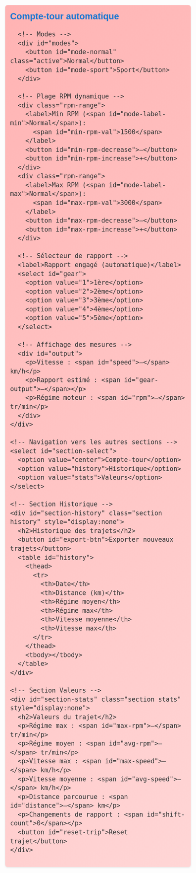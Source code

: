 <!DOCTYPE html>
<html lang="fr">
<head>
  <meta charset="UTF-8">
  <meta name="viewport" content="width=device-width, initial-scale=1.0">
  <title>Compte-tour automatique</title>
  <style>
    /* ====== CONFIGURATION ====== */
    :root {
      /* Tailles de police */
      --font-size-line: 1.5rem;
      --font-size-speed: 2rem;
      --font-size-gear: 1.8rem;
      --font-size-rpm: 2rem;
	  .
      /* Couleurs */
      --color-bg: #f4f7fa;
      --color-center: #ffffff;
      --color-left: #e3f2fd;
      --color-right: #e8f5e9;
      --color-primary: #1976d2;
      --color-secondary: #388e3c;
      --color-text: #333;
      /* Autres */
      --border-radius: 8px;
      --padding: 1rem;
      --gap: 1rem;
      --transition: 0.2s ease;
    }

    *, *::before, *::after { box-sizing: border-box; }

    body {
      margin: 0;
      font-family: Arial, sans-serif;
      background: var(--color-bg);
      color: var(--color-text);
      font-size: var(--font-size-line);
      line-height: 1.4;
    }

    /* Conteneur central */
    .container {
      max-width: 600px;
      margin: 0 auto;
      padding: var(--padding);
      display: flex;
      flex-direction: column;
      gap: var(--gap);
    }

    /* Sections */
    .section {
      border-radius: var(--border-radius);
      padding: var(--padding);
      box-shadow: 0 2px 5px rgba(0,0,0,0.1);
      transition: background var(--transition);
    }
    .center { background: linear-gradient(135deg, #FFB3B3, #FFD6D6); }
    .history { background: linear-gradient(135deg, var(--color-left), #d3eaffe0); }
    .stats   { background: linear-gradient(135deg, var(--color-right), #c8e6c9e0); }

    h2 {
      margin-top: 0;
      color: var(--color-primary);
      font-size: calc(var(--font-size-line) * 1.2);
    }

    /* Mode buttons */
    #modes {
      display: flex;
      gap: 0.5rem;
      margin-bottom: var(--gap);
    }
    #modes button {
      flex: 1;
      padding: 0.6rem;
      border: none;
      background: #fff;
      border-radius: var(--border-radius);
      cursor: pointer;
      transition: background var(--transition), box-shadow var(--transition);
    }
    #modes button.active {
      background: var(--color-primary);
      color: #fff;
      box-shadow: 0 0 5px rgba(0,0,0,0.2);
    }

    /* Contrôles de police */
    .font-controls {
      display: flex;
      gap: 0.5rem;
      flex-wrap: wrap;
      margin-bottom: var(--gap);
    }
    .font-controls button {
      padding: 0.4rem;
      border: none;
      background: var(--color-secondary);
      color: #fff;
      border-radius: var(--border-radius);
      cursor: pointer;
      transition: opacity var(--transition);
    }
    .font-controls button:active { opacity: 0.7; }

    /* RPM range */
    .rpm-range {
      display: flex;
      align-items: center;
      gap: 0.5rem;
      margin-bottom: var(--gap);
    }

    /* Labels, selects, buttons génériques */
    label, select, button {
      font-size: var(--font-size-line);
    }
    select, button {
      padding: 0.5rem;
      border-radius: var(--border-radius);
      border: 1px solid #ccc;
      background: #fff;
      cursor: pointer;
    }

    /* Table */
    table {
      width: 100%;
      border-collapse: collapse;
      margin-top: 0.5rem;
      font-size: var(--font-size-line);
    }
    th, td {
      border: 1px solid #ccc;
      padding: 0.4rem;
      text-align: center;
    }
    th { background: #bbdefb; }

    /* Sortie de valeurs */
    #output span#speed { font-size: var(--font-size-speed); }
    #gear-output       { font-size: var(--font-size-gear); }
    #rpm               { font-size: var(--font-size-rpm); }

    /* Responsive mobile */
    @media (max-width: 480px) {
      .rpm-range {
        flex-direction: column;
        align-items: flex-start;
      }
      #modes { flex-direction: column; }
    }
  </style>
</head>
<body>
  <div class="container">
    <!-- Section Compte‑tour -->
    <div id="section-center" class="section center">
      <h2>Compte‑tour automatique</h2>

      <!-- Modes -->
      <div id="modes">
        <button id="mode-normal" class="active">Normal</button>
        <button id="mode-sport">Sport</button>
      </div>

      <!-- Plage RPM dynamique -->
      <div class="rpm-range">
        <label>Min RPM (<span id="mode-label-min">Normal</span>): 
          <span id="min-rpm-val">1500</span>
        </label>
        <button id="min-rpm-decrease">–</button>
        <button id="min-rpm-increase">+</button>
      </div>
      <div class="rpm-range">
        <label>Max RPM (<span id="mode-label-max">Normal</span>): 
          <span id="max-rpm-val">3000</span>
        </label>
        <button id="max-rpm-decrease">–</button>
        <button id="max-rpm-increase">+</button>
      </div>

      <!-- Sélecteur de rapport -->
      <label>Rapport engagé (automatique)</label>
      <select id="gear">
        <option value="1">1ère</option>
        <option value="2">2ème</option>
        <option value="3">3ème</option>
        <option value="4">4ème</option>
        <option value="5">5ème</option>
      </select>

      <!-- Affichage des mesures -->
      <div id="output">
        <p>Vitesse : <span id="speed">–</span> km/h</p>
        <p>Rapport estimé : <span id="gear-output">–</span></p>
        <p>Régime moteur : <span id="rpm">–</span> tr/min</p>
      </div>
    </div>

    <!-- Navigation vers les autres sections -->
    <select id="section-select">
      <option value="center">Compte‑tour</option>
      <option value="history">Historique</option>
      <option value="stats">Valeurs</option>
    </select>

    <!-- Section Historique -->
    <div id="section-history" class="section history" style="display:none">
      <h2>Historique des trajets</h2>
      <button id="export-btn">Exporter nouveaux trajets</button>
      <table id="history">
        <thead>
          <tr>
            <th>Date</th>
            <th>Distance (km)</th>
            <th>Régime moyen</th>
            <th>Régime max</th>
            <th>Vitesse moyenne</th>
            <th>Vitesse max</th>
          </tr>
        </thead>
        <tbody></tbody>
      </table>
    </div>

    <!-- Section Valeurs -->
    <div id="section-stats" class="section stats" style="display:none">
      <h2>Valeurs du trajet</h2>
      <p>Régime max : <span id="max-rpm">–</span> tr/min</p>
      <p>Régime moyen : <span id="avg-rpm">–</span> tr/min</p>
      <p>Vitesse max : <span id="max-speed">–</span> km/h</p>
      <p>Vitesse moyenne : <span id="avg-speed">–</span> km/h</p>
      <p>Distance parcourue : <span id="distance">–</span> km</p>
      <p>Changements de rapport : <span id="shift-count">0</span></p>
      <button id="reset-trip">Reset trajet</button>
    </div>
  </div>

  <script>
    // -- VARIABLES / ÉTAT --
    const rpmRanges = { 
		normal:{min:1100,max:2200}, 
		sport:{min:1800,max:4000} 
	};
    let currentMode = 'normal';
    let lastSpeed=null, lastGear=null, shiftCount=0, cumulativeDistance=0;
    let speedData=[], rpmData=[], history=[] , lastExportIndex=0;

    // -- ELEMENTS DOM --
    const secs = {
      center: document.getElementById('section-center'),
      history: document.getElementById('section-history'),
      stats:   document.getElementById('section-stats')
    };
    const selectSec = document.getElementById('section-select');
    const btnNormal = document.getElementById('mode-normal');
    const btnSport  = document.getElementById('mode-sport');
    const lblMin    = document.getElementById('min-rpm-val');
    const lblMax    = document.getElementById('max-rpm-val');
    const lblMinMode= document.getElementById('mode-label-min');
    const lblMaxMode= document.getElementById('mode-label-max');
    const gearEl    = document.getElementById('gear');
    const speedEl   = document.getElementById('speed');
    const gearOut   = document.getElementById('gear-output');
    const rpmEl     = document.getElementById('rpm');
    const historyBody = document.querySelector('#history tbody');

    // -- RESPONSIVE SECTIONS --
    selectSec.onchange = () => {
      Object.values(secs).forEach(s=>s.style.display='none');
      secs[ selectSec.value ].style.display='block';
    };
    secs.center.style.display='block';

    // -- MODE & PLAGES RPM --
    function switchMode(mode){
      currentMode = mode;
      [btnNormal, btnSport].forEach(b=> b.classList.toggle('active', b.id==='mode-'+mode));
      const txt = mode[0].toUpperCase()+mode.slice(1);
      lblMinMode.textContent = txt;
      lblMaxMode.textContent = txt;
      lblMin.textContent = rpmRanges[mode].min;
      lblMax.textContent = rpmRanges[mode].max;
    }
    btnNormal.onclick = ()=>switchMode('normal');
    btnSport.onclick  = ()=>switchMode('sport');
    document.getElementById('min-rpm-increase').onclick = ()=>{ rpmRanges[currentMode].min+=100; switchMode(currentMode); };
    document.getElementById('min-rpm-decrease').onclick = ()=>{ rpmRanges[currentMode].min = Math.max(0,rpmRanges[currentMode].min-100); switchMode(currentMode); };
    document.getElementById('max-rpm-increase').onclick = ()=>{ rpmRanges[currentMode].max+=100; switchMode(currentMode); };
    document.getElementById('max-rpm-decrease').onclick = ()=>{ rpmRanges[currentMode].max = Math.max(rpmRanges[currentMode].min, rpmRanges[currentMode].max-100); switchMode(currentMode); };
    switchMode('normal');

    // -- CALCULS & AFFICHAGE --
    const v1000 = {1:7.45,2:13.45,3:18.97,4:24.35,5:30.55};

    function determineGear(speed){
      let best=1,score=1e9;
      for(let g=1;g<=5;g++){
        const rpm = speed*1000/v1000[g];
        if(rpm>=rpmRanges[currentMode].min && rpm<=rpmRanges[currentMode].max) return g;
        const s = Math.min(Math.abs(rpm-rpmRanges[currentMode].min),Math.abs(rpm-rpmRanges[currentMode].max));
        if(s<score){score=s;best=g;}
      }
      return best;
    }
    function calcRpm(speed,gear){ return Math.round(speed*1000/v1000[gear]); }
    function updateDisplay(speed){
      if(speed===null){ speedEl.textContent='–'; gearOut.textContent='–'; rpmEl.textContent='–'; return; }
      speedEl.textContent = speed.toFixed(1);
      cumulativeDistance += speed/3600;
      const gear = determineGear(speed);
      gearEl.value=gear; gearOut.textContent=`${gear}ᵉ`;
      const rpm = calcRpm(speed,gear);
      rpmEl.textContent = rpm;
      // stats
      speedData.push(speed); rpmData.push(rpm);
      if(lastGear!==null && gear!==lastGear) shiftCount++;
      lastGear = gear;
    }

    // -- GÉOLOCALISATION --
    if('geolocation' in navigator){
      navigator.geolocation.watchPosition(pos=>{
        let sp = pos.coords.speed;
        if(sp!==null) sp*=3.6;
        lastSpeed = sp;
        updateDisplay(sp);
      },console.error,{enableHighAccuracy:true,maximumAge:1000,timeout:5000});
    }

    // -- HISTORIQUE & RESET --
    function renderHistory(){
      historyBody.innerHTML='';
      history.forEach(t=>{
        const row=document.createElement('tr');
        ['date','distance','avgRpm','maxRpm','avgSpeed','maxSpeed'].forEach(k=>{
          const td=document.createElement('td'); td.textContent=t[k]; row.appendChild(td);
        });
        historyBody.appendChild(row);
      });
    }
    document.getElementById('reset-trip').onclick = ()=>{
      if(!rpmData.length) return;
      const avgRpm = Math.round(rpmData.reduce((a,b)=>a+b,0)/rpmData.length);
      const maxRpm = Math.max(...rpmData);
      const avgSp  = (speedData.reduce((a,b)=>a+b,0)/speedData.length).toFixed(1);
      const maxSp  = Math.max(...speedData).toFixed(1);
      history.push({
        date: new Date().toLocaleString(),
        distance: cumulativeDistance.toFixed(2),
        avgRpm, maxRpm, avgSpeed:avgSp, maxSpeed:maxSp
      });
      renderHistory();
      // Réinit
      lastGear=null; shiftCount=0; speedData=[]; rpmData=[]; cumulativeDistance=0;
      document.getElementById('max-rpm').textContent='–';
      document.getElementById('avg-rpm').textContent='–';
      document.getElementById('max-speed').textContent='–';
      document.getElementById('avg-speed').textContent='–';
      document.getElementById('distance').textContent='–';
      document.getElementById('shift-count').textContent='0';
    };

    // -- EXPORT CSV INTELLIGENT --
    document.getElementById('export-btn').onclick = ()=>{
      const newTrips = history.slice(lastExportIndex);
      if(!newTrips.length){ alert('Aucun nouveau trajet à exporter'); return; }
      let csv = 'Date;Distance;Régime moyen;Régime max;Vitesse moyenne;Vitesse max\n';
      newTrips.forEach(t=>{ csv+=`${t.date};${t.distance};${t.avgRpm};${t.maxRpm};${t.avgSpeed};${t.maxSpeed}\n`; });
      const blob = new Blob([csv],{type:'text/csv'}), url=URL.createObjectURL(blob);
      const a = document.createElement('a'); a.href=url; a.download='trajets_nouveaux.csv'; a.click();
      URL.revokeObjectURL(url);
      lastExportIndex = history.length;
    };

  </script>
</body>
</html>
